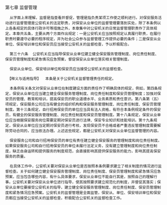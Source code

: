 第七章  监督管理 

      从字面上来理解，监督是指查看并督促，管理是指负责某项工作使之顺利进行。对保安服务活动进行监督管理是公安机关的法定职责，对保安从业单位的监督管理要落到实处，除了本条例以上各条规定的具体行政许可等措施之外，本章集中对公安机关的日常监督管理职责作了具体规定。本章共五条，主要从两个方面作出规定：一是公安机关应当按照规定认真履行职责，在履行职责时要遵守必要的程序规定，并为社会公众参与监督管理工作提供必要的条件；二是保安从业单位、保安培训单位和保安员应当接受公安机关的监督检查，予以积极配合。

      第三十六条  公安机关应当指导保安从业单位建立健全保安服务管理制度、岗位责任制度、保安员管理制度和紧急情况应急预案，督促保安从业单位落实相关管理制度。

      保安从业单位、保安培训单位和保安员应当接受公安机关的监督检查。

     【释义与适用指导】  本条是关于公安机关监督管理责任的规定。 

      本条例有关条文对保安从业单位在制度建设方面的责任作了明确具体的规定，例如，第四条规定，保安从业单位应当建立健全保安服务管理制度、岗位责任制度和保安员管理制度；加强对保安员的管理、教育和培训，提高保安员的职业道德水平、业务素质和责任意识。第八条第（五）项规定，保安服务公司应当有健全的组织机构和保安服务管理制度、岗位责任制度、保安员管理制度。第十三条规定，自行招用保安员的单位应当具有法人资格，有符合本条例规定条件的保安员，有健全的保安服务管理制度、岗位责任制度和保安员管理制度。第十八条规定，保安从业单位应当根据保安服务岗位需要定期对保安员进行法律、保安专业知识和技能培训。第十九条规定，保安从业单位应当定期对保安员进行考核，发现保安员不合格或者严重违反管理制度需要解除劳动合同的，应当依法办理。上述这些规定，都是公安机关对保安从业单位监督管理的内容。

      保安服务公司和自行招用保安员的单位有责任建立健全保安服务的管理制度和岗位责任制度。如果保安服务公司和自行招用保安员的单位未履行法定义务，没有建立管理制度和岗位责任制度，缺乏自身运转和提供服务的制度规范，会直接影响其提供保安服务的能力，影响其提高保安服务的质量。 

      在具体工作中，公安机关要对保安从业单位是否按照本条例要求建立了相关制度的情况进行监督检查。关于如何建立健全保安服务管理制度、岗位责任制度、保安员管理制度和紧急情况应急预案，应当包含哪些内容，有什么具体要求，保安从业单位不能自行其是，按照自己的理解行事。公安机关要对保安从业单位进行指导，使其按照要求建立规范化的制度，并督促其落实；保安从业单位要接受公安机关的指导，建立健全保安服务管理制度、岗位责任制度、保安员管理制度和紧急情况应急预案。公安机关的监督管理是全面监管，保安从、单位、保安培训单位和保安员都应当接受公安机关的监督检查，积极配合公安机关的监督检查工作。